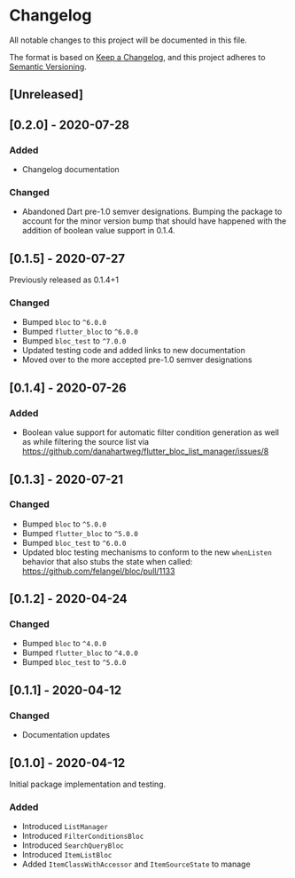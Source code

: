 # Changelog
All notable changes to this project will be documented in this file.

The format is based on [Keep a Changelog](https://keepachangelog.com/en/1.0.0/),
and this project adheres to [Semantic Versioning](https://semver.org/spec/v2.0.0.html).

## [Unreleased]

## [0.2.0] - 2020-07-28
### Added
- Changelog documentation

### Changed
- Abandoned Dart pre-1.0 semver designations. Bumping the package to account for the minor version bump that should have happened with the addition of boolean value support in 0.1.4.

## [0.1.5] - 2020-07-27
Previously released as 0.1.4+1

### Changed
- Bumped `bloc` to `^6.0.0`
- Bumped `flutter_bloc` to `^6.0.0`
- Bumped `bloc_test` to `^7.0.0`
- Updated testing code and added links to new documentation
- Moved over to the more accepted pre-1.0 semver designations

## [0.1.4] - 2020-07-26
### Added
- Boolean value support for automatic filter condition generation as well as while filtering the source list via https://github.com/danahartweg/flutter_bloc_list_manager/issues/8

## [0.1.3] - 2020-07-21
### Changed
- Bumped `bloc` to `^5.0.0`
- Bumped `flutter_bloc` to `^5.0.0`
- Bumped `bloc_test` to `^6.0.0`
- Updated bloc testing mechanisms to conform to the new `whenListen` behavior that also stubs the state when called: https://github.com/felangel/bloc/pull/1133

## [0.1.2] - 2020-04-24
### Changed
- Bumped `bloc` to `^4.0.0`
- Bumped `flutter_bloc` to `^4.0.0`
- Bumped `bloc_test` to `^5.0.0`

## [0.1.1] - 2020-04-12
### Changed
- Documentation updates

## [0.1.0] - 2020-04-12
Initial package implementation and testing.

### Added
- Introduced `ListManager`
- Introduced `FilterConditionsBloc`
- Introduced `SearchQueryBloc`
- Introduced `ItemListBloc`
- Added `ItemClassWithAccessor` and `ItemSourceState` to manage

